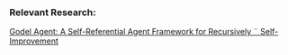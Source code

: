 ### Relevant Research:
[Godel Agent: A Self-Referential Agent Framework for Recursively ¨
Self-Improvement](https://arxiv.org/pdf/2410.04444)
